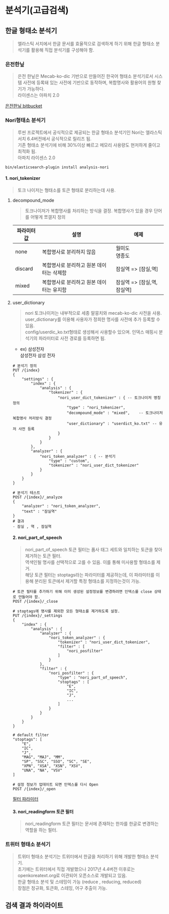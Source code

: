 # 분석기(고급검색)

## 한글 형태소 분석기
> 엘라스틱 서치에서 한글 문서를 효율적으로 검색하게 하기 위해 한글 형태소 분석기를 활용해 직접 분석기를 구성해야 함.  

### 은전한닢
> 은전 한닢은 Mecab-ko-dic 기반으로 만들어진 한국어 형태소 분석기로서 시스템 사전에 등록돼 있는 사전에 기반으로 동작하며, 복합명사와 활용어의 원형 찾기가 가능하다.  
> 라이센스는 아파치 2.0

[은전한닢 bitbucket](https://bitbucket.org/eunjeon/seunjeon/src/master/elasticsearch/)

### Nori형태소 분석기
> 루씬 프로젝트에서 공식적으로 제공되는 한글 형태소 분석기인 Nori는 엘라스틱 서치 6.4버전에서 공식적으로 릴리즈 됨.  
> 기존 형태소 분석기에 비해 30%이상 빠르고 메모리 사용량도 현저하게 줄이고 최적화 됨.  
> 아파치 라이센스 2.0  

```
bin/elasticsearch-plugin install analysis-nori
```

#### 1. nori_tokenizer
> 토크 나이저는 형태소를 토큰 형태로 분리하는데 사용.  
1. decompound_mode  
    > 토크나이저가 복합명사를 처리하는 방식을 결정. 복합명사가 있을 경우 단어를 어떻게 쪼갤지 정의  

    |파라미터값|설명|예제|
    |---|---|---|  
    |none|복합명사로 분리하지 않음|월미도<br>영종도|
    |discard|복합명사로 분리하고 원본 데이터는 삭제함|잠실역 => [잠실,역]|
    |mixed|복합명사로 분리하고 원본 데이터는 유지함|잠실역 => [잠실,역,잠실역]|

2. user_dictionary  
    > nori 토크나이저는 내부적으로 세종 말뭉치와 mecab-ko-dic 사전을 사용.   
    > user_dictionary를 이용해 사용자가 정희한 명사를 사전에 추가 등록할 수 있음.  
    > config/userdic_ko.txt형태로 생성해서 사용할수 있으며. 인덱스 매핑시 분석기의 파라미터로 사전 경로를 등록하면 됨.  
    - ex) 삼성전자  
    삼성전자 삼성 전자  

    ```
    # 분석기 정의
    PUT /{index} 
    {
        "settings" : {
            "index" : {
                "analysis" : {
                    "tokenizer" : {
                        "nori_user_dict_tokenizer" : { -- 토크나이저 명칭 정의
                            "type" : "nori_tokenizer",
                            "decompound_mode" : "mixed",    -- 토크나이저 복합명사 처리방식 결정
                            "user_dictionary" : "userdict_ko.txt" -- 유저 사전 등록
                        }
                    }
                }
            },
            "analyzer" : {
                "nori_token_analyzer" : { -- 분석기
                    "type" : "custom",
                    "tokenizer" : "nori_user_dict_tokenizer"
                }
            }
        }
    }    
    ```
    ```
    # 분석기 테스트
    POST /{index}/_analyze
    {
        "analyzer" : "nori_token_analyzer",
        "text" : "잠실역"
    }
    # 결과
    - 잠실 , 역 , 잠실역
    ```

    #### 2. nori_part_of_speech
    > nori_part_of_speech 토큰 필터는 품사 태그 세트와 일치하는 토큰을 찾아 제거하는 토큰 필터.  
    > 역색인될 명사를 선택적으로 고를 수 있음. 이를 통해 미사용할 형태소를 제거.  
    > 해당 토큰 필터는 stoptags라는 파라미터를 제공하는데, 이 파라미터를 이용해 분리된 토큰에서 제거할 특정 형태소를 지정하는것이 가능.  

    ```
    # 토큰 필터를 추가하기 위해 이미 생성된 설정정보를 변경하려면 인덱스를 close 상태로 만들어야 함.
    POST /{index}/_close

    # stoptags에 명사를 제외한 모든 형태소를 제거하도록 설정.
    PUT /{index}/_settings
    {
        "index" : {
            "analysis" : {
                "analyzer" : {
                    "nori_token_analyzer" : {
                        "tokenizer" : "nori_user_dict_tokenizer",
                        "filter" : [
                            "nori_posfilter"
                        ]
                    }
                },
                "filter" : {
                    "nori_posfilter" : {
                        "type" : "nori_part_of_speech",
                        "stoptags" : [
                            "E",
                            "IC",
                            "J",
                            ...
                        ]
                    }
                }
            }
        }
    }

    # default filter
    "stoptags": [
        "E",
        "IC",
        "J",
        "MAG", "MAJ", "MM",
        "SP", "SSC", "SSO", "SC", "SE",
        "XPN", "XSA", "XSN", "XSV",
        "UNA", "NA", "VSV"
    ]

    # 설정 정보가 업데이트 되면 인덱스를 다시 Open
    POST /{index}/_open
    ```

    [필터 파라미터](https://lucene.apache.org/core/8_4_0/analyzers-nori/org/apache/lucene/analysis/ko/POS.Tag.html)


    #### 3. nori_readingform 토큰 필터
    > nori_readingform 토큰 필터는 문서에 존재하는 한자를 한글로 변경하는 역할을 하는 필터.    


### 트위터 형태소 분석기
> 트위터 형태소 분석기는 트위터에서 한글을 처리하기 위해 개발한 형태소 분석기.  
> 초기에는 트위터에서 직접 개발했으나 2017년 4.4버전 이후로는 openkoreatext.org로 이관되어 오픈소스로 개발되고 있음.  
> 한글 형태소 분석 및 스테밍이 가능 (reduce , reducing, reduced)  
> 장점은 정규화, 토큰화, 스테밍, 어구 추출이 가능.  

##  검색 결과 하이라이트